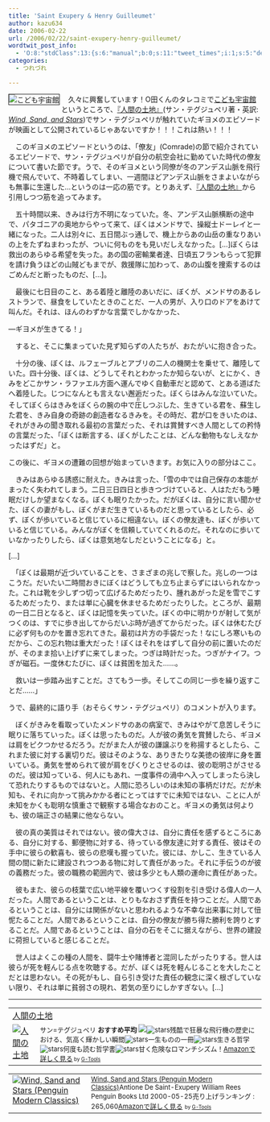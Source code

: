 ```yaml
---
title: 'Saint Exupery & Henry Guilleumet'
author: kazu634
date: 2006-02-22
url: /2006/02/22/saint-exupery-henry-guilleumet/
wordtwit_post_info:
  - 'O:8:"stdClass":13:{s:6:"manual";b:0;s:11:"tweet_times";i:1;s:5:"delay";i:0;s:7:"enabled";i:1;s:10:"separation";s:2:"60";s:7:"version";s:3:"3.7";s:14:"tweet_template";b:0;s:6:"status";i:2;s:6:"result";a:0:{}s:13:"tweet_counter";i:2;s:13:"tweet_log_ids";a:1:{i:0;i:2281;}s:9:"hash_tags";a:0:{}s:8:"accounts";a:1:{i:0;s:7:"kazu634";}}'
categories:
  - つれづれ

---
```

<div class="section">
<p>
<a href="http://chizumado.jp/view?position_id=342039" onclick="__gaTracker('send', 'event', 'outbound-article', 'http://chizumado.jp/view?position_id=342039', '');" target="_blank"><img alt="こども宇宙館" align="left" src="http://chizumado.jp/RasterMap?position_id=342039" border="1" /></a>
</p></p> 
  
<p>
    　久々に興奮しています！O田くんのタレコミで<a href="http://www.kagakukan.sendai-c.ed.jp/space/gekijo/gekijo-1.html" onclick="__gaTracker('send', 'event', 'outbound-article', 'http://www.kagakukan.sendai-c.ed.jp/space/gekijo/gekijo-1.html', 'こども宇宙館');" target="blank">こども宇宙館</a>というところで、<a href="https://www.amazon.co.jp/exec/obidos/ASIN/4102122028/goodpic-22/ref=nosim/" onclick="__gaTracker('send', 'event', 'outbound-article', 'https://www.amazon.co.jp/exec/obidos/ASIN/4102122028/goodpic-22/ref=nosim/', '『人間の土地』');" target="blank">『人間の土地』</a>(サン・テグジュペリ著・英訳: <i><a href="https://www.amazon.co.jp/exec/obidos/ASIN/0141183195/goodpic-22/ref=nosim/" onclick="__gaTracker('send', 'event', 'outbound-article', 'https://www.amazon.co.jp/exec/obidos/ASIN/0141183195/goodpic-22/ref=nosim/', 'Wind, Sand, and Stars');" target="blank">Wind, Sand, and Stars</a></i>)でサン・テグジュペリが触れていたギヨメのエピソードが映画として公開されているじゃあないですか！！！これは熱い！！！
</p></p> 
  
<p>
    　このギヨメのエピソードというのは、「僚友」(Comrade)の節で紹介されているエピソードで、サン・テグジュペリが自分の航空会社に勤めていた時代の僚友について書いた節です。うで、そのギヨメという同僚が冬のアンデス山脈を飛行機で飛んでいて、不時着してしまい、一週間ほどアンデス山脈をさまよいながらも無事に生還した…というのは一応の筋です。とりあえず、<a href="https://www.amazon.co.jp/exec/obidos/ASIN/4102122028/goodpic-22/ref=nosim/" onclick="__gaTracker('send', 'event', 'outbound-article', 'https://www.amazon.co.jp/exec/obidos/ASIN/4102122028/goodpic-22/ref=nosim/', '『人間の土地』');" target="blank">『人間の土地』</a>から引用しつつ筋を追ってみます。
</p>
  
<p>
<blockquote>
</blockquote>
</p>
  
<p>
    　五十時間以来、きみは行方不明になっていた。冬、アンデス山脈横断の途中で、パタゴニアの奥地からやって来て、ぼくはメンドサで、操縦士ドーレイと一緒になった。二人は別々に、五日間ぶっ通しで、機上からあの山岳の重なりあいの上をたずねまわったが、ついに何ものをも見いだしえなかった。[&#8230;]ぼくらは救出のあらゆる希望を失った。あの国の密輸業者達、日頃五フランもらって犯罪を請け負うほどの山賊どもまでが、救援隊に加わって、あの山腹を捜索するのはごめんだと断ったものだ、[&#8230;]。
</p></p> 
  
<p>
    　最後に七日目のこと、ある着陸と離陸のあいだに、ぼくが、メンドサのあるレストランで、昼食をしていたときのことだ、一人の男が、入り口のドアをあけて叫んだ。それは、ほんのわずかな言葉でしかなかった、
</p></p> 
  
<p>
    ―ギヨメが生きてる！」
</p></p> 
  
<p>
    　すると、そこに集まっていた見ず知らずの人たちが、おたがいに抱き合った。
</p></p> 
  
<p>
    　十分の後、ぼくは、ルフェーブルとアブリの二人の機関士を乗せて、離陸していた。四十分後、ぼくは、どうしてそれとわかったか知らないが、とにかく、きみをどこかサン・ラファエル方面へ運んでゆく自動車だと認めて、とある道ばたへ着陸した。じつになんとも言えない邂逅だった。ぼくらはみんな泣いていた。そしてぼくらはきみをぼくらの腕の中で<ruby><rb>圧<rp>(<rt>お<rp>)</rp></rt></rp></rb></ruby>しつぶした、生きている君を、蘇生した君を、きみ自身の奇跡の創造者なるきみを。その時だ、君が口をきいたのは、それがきみの聞き取れる最初の言葉だった、それは賞賛すべき人間としての矜恃の言葉だった、「ぼくは断言する、ぼくがしたことは、どんな動物もなしえなかったはずだ」と。
</p></p> 
  
<p>
    この後に、ギヨメの遭難の回想が始まっていきます。お気に入りの部分はここ。
</p>
  
<p>
<blockquote>
</blockquote>
</p>
  
<p>
    　きみはあらゆる誘惑に耐えた。きみは言った、「雪の中では自己保存の本能がまったく失われてしまう。二日三日四日と歩きつづけていると、人はただもう睡眠だけしか望まなくなる。ぼくも眠りたかった。だがぼくは、自分に言い聞かせた、ぼくの妻がもし、ぼくがまだ生きているものだと思っているとしたら、必ず、ぼくが歩いていると信じているに相違ない。ぼくの僚友達も、ぼくが歩いていると信じている。みんながぼくを信頼していてくれるのだ。それなのに歩いていなかったりしたら、ぼくは意気地なしだということになる」と。
</p></p> 
  
<p>
    [&#8230;]
</p></p> 
  
<p>
    　「ぼくは最期が近づいていることを、さまざまの兆しで察した。兆しの一つはこうだ。だいたい二時間おきにぼくはどうしても立ち止まらずにはいられなかった。これは靴を少しずつ切って広げるためだったり、腫れあがった足を雪でこするためだったり、または単に心臓を休ませるためだったりした。ところが、最期の一日二日となると、ぼくは記憶を失っていた。ぼくの中に明かりが射して気がつくのは、すでに歩き出してからだいぶ時が過ぎてからだった。ぼくは休むたびに必ず何ものかを置き忘れてきた。最初は片方の手袋だった！なにしろ寒いものだから、この忘れ物は重大だった！ぼくはそれをはずして自分の前に置いたのだが、そのまま拾い上げずに来てしまった。つぎは時計だった。つぎがナイフ。つぎが磁石。一度休むたびに、ぼくは貧困を加えた……。
</p>
  
<p>
    　救いは一歩踏み出すことだ。さてもう一歩。そしてこの同じ一歩を繰り返すことだ……」
</p></p> 
  
<p>
    うで、最終的に語り手（おそらくサン・テグジュペリ）のコメントが入ります。
</p>
  
<p>
<blockquote>
</blockquote>
</p>
  
<p>
    　ぼくがきみを看取っていたメンドサのあの病室で、きみはやがて息苦しそうに眠りに落ちていった。ぼくは思ったものだ。人が彼の勇気を賞賛したら、ギヨメは肩をピクつかせるだろう。だがまた人が彼の謙譲ぶりを称揚するとしたら、これまた彼に対する裏切りだ。彼はそのような、ありきたりな美徳の彼岸に身を置いている。勇気を誉められて彼が肩をぴくりとさせるのは、彼の聡明さがさせるのだ。彼は知っている、何人にもあれ、一度事件の渦中へ入ってしまったら決して恐れたりするものではないと。人間に恐ろしいのは未知の事柄だけだ。だが未知も、それに向かって挑みかかる者にとってはすでに未知ではない、ことに人が未知をかくも聡明な慎重さで観察する場合なおのこと。ギヨメの勇気は何よりも、彼の端正さの結果に他ならない。
</p></p> 
  
<p>
    　彼の真の美質はそれではない。彼の偉大さは、自分に責任を感ずるところにある、自分に対する、郵便物に対する、待っている僚友達に対する責任、彼はその手中に彼らの歓喜も、彼らの悲嘆も握っていた。彼には、かしこ、生きている人間の間に新たに建設されつつある物に対して責任があった。それに手伝うのが彼の義務だった。彼の職務の範囲内で、彼は多少とも人類の運命に責任があった。
</p></p> 
  
<p>
    　彼もまた、彼らの枝葉で広い地平線を覆いつくす役割を引き受ける偉人の一人だった。人間であるということは、とりもなおさず責任を持つことだ。人間であるということは、自分には関係がないと思われるような不幸な出来事に対して忸怩たることだ。人間であるということは、自分の僚友が勝ち得た勝利を誇りとすることだ。人間であるということは、自分の石をそこに据えながら、世界の建設に荷担していると感じることだ。
</p></p> 
  
<p>
    　世人はよくこの種の人間を、闘牛士や賭博者と混同したがったりする。世人は彼らが死を軽んじる点を吹聴する。だが、ぼくは死を軽んじることを大したことだとは思わない。その死がもし、自ら引き受けた責任の観念に深く根ざしていない限り、それは単に貧弱さの現れ、若気の至りにしかすぎない。[&#8230;]
</p></p> 
  
<hr />
  
<p>
<table cellpadding="5" border="0">
<tr>
<td colspan="2">
<a href="https://www.amazon.co.jp/exec/obidos/ASIN/4102122028/goodpic-22/ref=nosim/" onclick="__gaTracker('send', 'event', 'outbound-article', 'https://www.amazon.co.jp/exec/obidos/ASIN/4102122028/goodpic-22/ref=nosim/', '人間の土地');" target="_blank">人間の土地</a>
</td>
</tr>
      
<tr>
<td valign="top">
<a href="https://www.amazon.co.jp/exec/obidos/ASIN/4102122028/goodpic-22/ref=nosim/" onclick="__gaTracker('send', 'event', 'outbound-article', 'https://www.amazon.co.jp/exec/obidos/ASIN/4102122028/goodpic-22/ref=nosim/', '');" target="_blank"><img alt="人間の土地" src="http://images.amazon.com/images/P/4102122028.09._SCMZZZZZZZ_.jpg" border="0" /></a>
</td>
        
<td valign="top">
<font size="-1">サン=テグジュペリ <strong>おすすめ平均</strong> <img src="http://g-images.amazon.com/images/G/01/detail/stars-4-5.gif" /><img alt="stars" src="http://g-images.amazon.com/images/G/01/detail/stars-5-0.gif" />残酷で狂暴な飛行機の歴史における、気高く輝かしい瞬間<img alt="stars" src="http://g-images.amazon.com/images/G/01/detail/stars-5-0.gif" />一生ものの一冊<img alt="stars" src="http://g-images.amazon.com/images/G/01/detail/stars-5-0.gif" />生きる哲学<img alt="stars" src="http://g-images.amazon.com/images/G/01/detail/stars-5-0.gif" />何度も読む哲学書<img alt="stars" src="http://g-images.amazon.com/images/G/01/detail/stars-2-0.gif" />甘く危険なロマンチシズム！<a href="https://www.amazon.co.jp/exec/obidos/ASIN/4102122028/goodpic-22/ref=nosim/" onclick="__gaTracker('send', 'event', 'outbound-article', 'https://www.amazon.co.jp/exec/obidos/ASIN/4102122028/goodpic-22/ref=nosim/', 'Amazonで詳しく見る');" target="_blank">Amazonで詳しく見る</a></font><font size="-2"> by <a href="http://www.goodpic.com/mt/aws/index.html" onclick="__gaTracker('send', 'event', 'outbound-article', 'http://www.goodpic.com/mt/aws/index.html', 'G-Tools');">G-Tools</a></font>
</td>
</tr>
</table>
    
<p>
<table cellpadding="5" border="0">
<tr>
<td valign="top">
<a href="https://www.amazon.co.jp/exec/obidos/ASIN/0141183195/goodpic-22/ref=nosim/" onclick="__gaTracker('send', 'event', 'outbound-article', 'https://www.amazon.co.jp/exec/obidos/ASIN/0141183195/goodpic-22/ref=nosim/', '');" target="_blank"><img alt="Wind, Sand and Stars (Penguin Modern Classics)" src="http://images.amazon.com/images/P/0141183195.09._SCMZZZZZZZ_.jpg" border="0" /></a>
</td>
          
<td valign="top">
<font size="-1"><a href="https://www.amazon.co.jp/exec/obidos/ASIN/0141183195/goodpic-22/ref=nosim/" onclick="__gaTracker('send', 'event', 'outbound-article', 'https://www.amazon.co.jp/exec/obidos/ASIN/0141183195/goodpic-22/ref=nosim/', 'Wind, Sand and Stars (Penguin Modern Classics)');" target="_blank">Wind, Sand and Stars (Penguin Modern Classics)</a>Antione De Saint-Exupery William Rees Penguin Books Ltd 2000-05-25売り上げランキング : 265,060<a href="https://www.amazon.co.jp/exec/obidos/ASIN/0141183195/goodpic-22/ref=nosim/" onclick="__gaTracker('send', 'event', 'outbound-article', 'https://www.amazon.co.jp/exec/obidos/ASIN/0141183195/goodpic-22/ref=nosim/', 'Amazonで詳しく見る');" target="_blank">Amazonで詳しく見る</a></font> <font size="-2">by <a href="http://www.goodpic.com/mt/aws/index.html" onclick="__gaTracker('send', 'event', 'outbound-article', 'http://www.goodpic.com/mt/aws/index.html', 'G-Tools');">G-Tools</a></font>
</td>
</tr>
</table></div>

